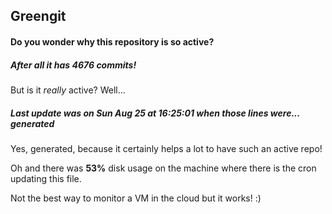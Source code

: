 ## Greengit

#### Do you wonder why this repository is so active?

##### After all it has 4676 commits!

But is it *really* active? Well...

##### Last update was on Sun Aug 25 at 16:25:01 when those lines were... generated

Yes, generated, because it certainly helps a lot to have such an active repo!

Oh and there was **53%** disk usage on the machine
where there is the cron updating this file.

Not the best way to monitor a VM in the cloud but it works! :)
